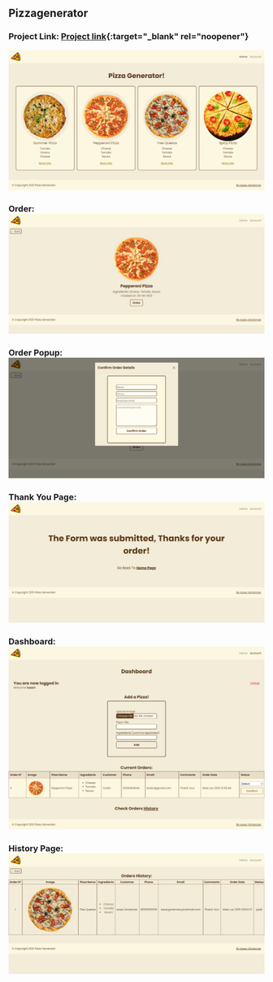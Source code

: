 ## Pizzagenerator

### Project Link: [Project link](http://pizzagenerator.atwebpages.com/){:target="_blank" rel="noopener"}

![Home Page](https://raw.githubusercontent.com/Grois333/pizzagenerator/master/project_images/pizza_generator.png)

### Order: ![Order Page](https://raw.githubusercontent.com/Grois333/pizzagenerator/master/project_images/order.png)

### Order Popup: ![Order Popup](https://raw.githubusercontent.com/Grois333/pizzagenerator/master/project_images/order_pop.png)

### Thank You Page: ![Thank You Page](https://raw.githubusercontent.com/Grois333/pizzagenerator/master/project_images/thanks.png)

### Dashboard: ![Dashboard Page](https://raw.githubusercontent.com/Grois333/pizzagenerator/master/project_images/dashboard.png)

### History Page: ![History Page](https://raw.githubusercontent.com/Grois333/pizzagenerator/master/project_images/history.png)
